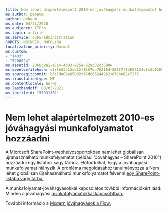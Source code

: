 ```yaml
---
title: Nem lehet alapértelmezett 2010-es jóváhagyási munkafolyamatot hozzáadni
ms.author: pebaum
author: pebaum
ms.date: 04/21/2020
ms.audience: ITPro
ms.topic: article
ms.service: o365-administration
ROBOTS: NOINDEX, NOFOLLOW
localization_priority: Normal
ms.custom:
- "1403"
- "5200024"
ms.assetid: 2060c9a1-e714-4d93-925e-629c82c35986
ms.openlocfilehash: d8cfb02e13ab13f1307ba75215df30537f1d58f124c5c3c015037eae2b00c35c
ms.sourcegitcommit: b5f7da89a650d2915dc652449623c78be6247175
ms.translationtype: MT
ms.contentlocale: hu-HU
ms.lasthandoff: 08/05/2021
ms.locfileid: "53931307"
---
```

# <a name="cant-add-default-2010-approval-workflow"></a>Nem lehet alapértelmezett 2010-es jóváhagyási munkafolyamatot hozzáadni

A Microsoft SharePoint-webhelycsoportokban nem lehet globálisan újrahasználható munkafolyamatot (például "Jóváhagyás – SharePoint 2010") hozzáadni egy listához vagy tárhoz. Előfordulhat, hogy a jóváhagyási munkafolyamat hiányzik. A probléma megoldásához tanulmányozza a Nem lehet globálisan újrahasználható munkafolyamatot felvenni [egy SharePoint-listába vagy tárba.](https://support.microsoft.com/help/4467263/sharepoint-designer-2013-shows-empty-wfpub-library)

A munkafolyamat-jóváhagyásokkal kapcsolatos további információkért lásd: Minden a jóváhagyási [munkafolyamatokkal kapcsolatban.](https://support.office.com/article/All-about-Approval-workflows-078C5A89-821F-44A9-9530-40BB34F9F742) 
 
További információ a [Modern jóváhagyások a Flow.](https://flow.microsoft.com/blog/introducing-modern-approvals) 
  